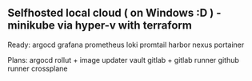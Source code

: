 ## Selfhosted local cloud ( on Windows :D ) - minikube via hyper-v with terraform
Ready:
argocd
grafana prometheus loki promtail
harbor
nexus
portainer

Plans: 
argocd rollut + image updater
vault
gitlab  + gitlab runner
github runner
crossplane
